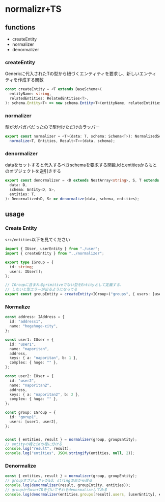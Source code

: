 # normalizr+TS

## functions
- createEntity
- normalizer
- denormalizer

### createEntity
Genericに代入されたTの型から紐づくエンティティを要求し、新しいエンティティを作成する関数

```typescript
const createEntity = <T extends BaseSchema>(
  entityName: string,
  relatedEntities: RelatedEntities<T>,
): schema.Entity<T> => new schema.Entity<T>(entityName, relatedEntities);
```

### normalizer
型がガバガバだったので型付けただけのラッパー

```typescript
export const normalizer = <T>(data: T, schema: Schema<T>): NormalizedSchema<Entities, Result<T>> =>
  normalize<T, Entities, Result<T>>(data, schema);
```

### denormalizer
dataをセットすると代入するべきschemaを要求する関数.idとentitiesからもとのオブジェクトを逆引きする


```typescript
export const denormalizer = <D extends NestArray<string>, S, T extends Entities>(
  data: D,
  schema: Entity<D, S>,
  entities: T,
): Denormalized<D, S> => denormalize(data, schema, entities);

```

## usage

### Create Entity
`src/entities`以下を見てください

```typescript
import { IUser, userEntity } from "./user";
import { createEntity } from "../normalizer";

export type IGroup = {
  id: string;
  users: IUser[];
};

// IGroupに含まれるprimitiveでない型をEntityとして定義する.
// しないと型エラーが出るようになってる
export const groupEntity = createEntity<IGroup>("groups", { users: [userEntity] });
```

### Normalize
```typescript
const address: IAddress = {
  id: "address1",
  name: "hogehoge-city",
};

const user1: IUser = {
  id: "user1",
  name: "naporitan",
  address,
  keys: { a: "naporitan", b: 1 },
  complex: { hoge: "" },
};

const user2: IUser = {
  id: "user2",
  name: "naporitan2",
  address,
  keys: { a: "naporitan2", b: 2 },
  complex: { huga: "" },
};

const group: IGroup = {
  id: "gorup1",
  users: [user1, user2],
};


const { entities, result } = normalizer(group, groupEntity);
// entityの塊とidの塊に分ける
console.log("result", result);
console.log("entities", JSON.stringify(entities, null, 2));
```

### Denormalize

```typescript
const { entities, result } = normalizer(group, groupEntity);
// groupオブジェクトがid: stringの形から戻る
console.log(denormalizer(result, groupEntity, entities));
// groupからuserIDを引いてそれをdenormalizeしてみる
console.log(denormalizer(entities.groups[result].users, [userEntity], entities));
```